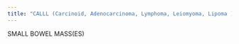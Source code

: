 ```yaml
---
title: "CALLL (Carcinoid, Adenocarcinoma, Lymphoma, Leiomyoma, Lipoma )"
---
```

SMALL BOWEL MASS(ES)

